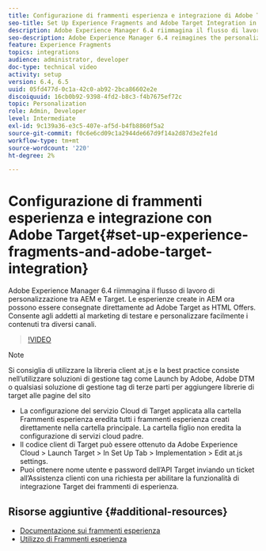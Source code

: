 ```yaml
---
title: Configurazione di frammenti esperienza e integrazione di Adobe Target in AEM
seo-title: Set Up Experience Fragments and Adobe Target Integration in AEM
description: Adobe Experience Manager 6.4 riimmagina il flusso di lavoro di personalizzazione tra AEM e Target. Le esperienze create in AEM ora possono essere consegnate direttamente ad Adobe Target as HTML Offers. Consente agli addetti al marketing di testare e personalizzare facilmente i contenuti tra diversi canali.
seo-description: Adobe Experience Manager 6.4 reimagines the personalization workflow between AEM and Target. Experiences created within AEM can now be delivered directly to Adobe Target as HTML Offers. It allows Marketers to seamlessly test and personalize content across different channels.
feature: Experience Fragments
topics: integrations
audience: administrator, developer
doc-type: technical video
activity: setup
version: 6.4, 6.5
uuid: 05fd477d-0c1a-42c0-ab92-2bca86602e2e
discoiquuid: 16cb0b92-9398-4fd2-b8c3-f4b7675ef72c
topic: Personalization
role: Admin, Developer
level: Intermediate
exl-id: 9c139a36-e3c5-407e-af5d-b4fb8860f5a2
source-git-commit: f0c6e6cd09c1a2944de667d9f14a2d87d3e2fe1d
workflow-type: tm+mt
source-wordcount: '220'
ht-degree: 2%

---
```


# Configurazione di frammenti esperienza e integrazione con Adobe Target{#set-up-experience-fragments-and-adobe-target-integration}

Adobe Experience Manager 6.4 riimmagina il flusso di lavoro di personalizzazione tra AEM e Target. Le esperienze create in AEM ora possono essere consegnate direttamente ad Adobe Target as HTML Offers. Consente agli addetti al marketing di testare e personalizzare facilmente i contenuti tra diversi canali.

>[!VIDEO](https://video.tv.adobe.com/v/22380/?quality=9&learn=on)

>[!NOTE]
>
>Si consiglia di utilizzare la libreria client at.js e la best practice consiste nell’utilizzare soluzioni di gestione tag come Launch by Adobe, Adobe DTM o qualsiasi soluzione di gestione tag di terze parti per aggiungere librerie di target alle pagine del sito

* La configurazione del servizio Cloud di Target applicata alla cartella Frammenti esperienza eredita tutti i frammenti esperienza creati direttamente nella cartella principale. La cartella figlio non eredita la configurazione di servizi cloud padre.
* Il codice client di Target può essere ottenuto da Adobe Experience Cloud > Launch Target > In Set Up Tab > Implementation > Edit at.js settings.
* Puoi ottenere nome utente e password dell’API Target inviando un ticket all’Assistenza clienti con una richiesta per abilitare la funzionalità di integrazione Target dei frammenti di esperienza.

## Risorse aggiuntive {#additional-resources}

* [Documentazione sui frammenti esperienza](https://helpx.adobe.com/experience-manager/6-5/sites/authoring/using/experience-fragments.html)
* [Utilizzo di Frammenti esperienza](/help/sites/experience-fragments/experience-fragments-feature-video-use.md)
